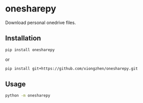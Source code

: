 # onesharepy
Download personal onedrive files.

## Installation
```bash
pip install onesharepy
```
or

```bash
pip install git+https://github.com/xiongzhen/onesharepy.git
```

## Usage
```bash
python -m onesharepy
```
